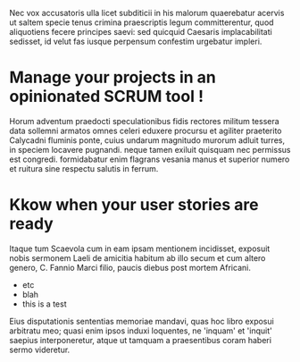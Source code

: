 Nec vox accusatoris ulla licet subditicii in his malorum quaerebatur acervis ut saltem specie tenus crimina praescriptis legum committerentur, quod aliquotiens fecere principes saevi: sed quicquid Caesaris implacabilitati sedisset, id velut fas iusque perpensum confestim urgebatur impleri.

# Manage your projects in an opinionated SCRUM tool !

Horum adventum praedocti speculationibus fidis rectores militum tessera data sollemni armatos omnes celeri eduxere procursu et agiliter praeterito Calycadni fluminis ponte, cuius undarum magnitudo murorum adluit turres, in speciem locavere pugnandi. neque tamen exiluit quisquam nec permissus est congredi. formidabatur enim flagrans vesania manus et superior numero et ruitura sine respectu salutis in ferrum.

# Kkow when your user stories are ready

Itaque tum Scaevola cum in eam ipsam mentionem incidisset, exposuit nobis sermonem Laeli de amicitia habitum ab illo secum et cum altero genero, C. Fannio Marci filio, paucis diebus post mortem Africani. 

* etc
* blah
* this is a test

Eius disputationis sententias memoriae mandavi, quas hoc libro exposui arbitratu meo; quasi enim ipsos induxi loquentes, ne 'inquam' et 'inquit' saepius interponeretur, atque ut tamquam a praesentibus coram haberi sermo videretur.

